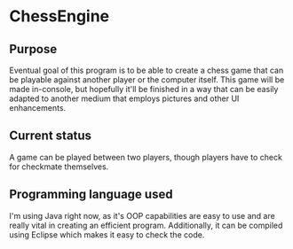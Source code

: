 # ChessEngine

## Purpose
  Eventual goal of this program is to be able to create a chess game that can be playable against another player or the computer itself.
  This game will be made in-console, but hopefully it'll be finished in a way that can be easily adapted to another medium that employs pictures and other UI enhancements.
  
## Current status
  A game can be played between two players, though players have to check for checkmate themselves. 
  
## Programming language used
  I'm using Java right now, as it's OOP capabilities are easy to use and are really vital in creating an efficient program. 
  Additionally, it can be compiled using Eclipse which makes it easy to check the code.
